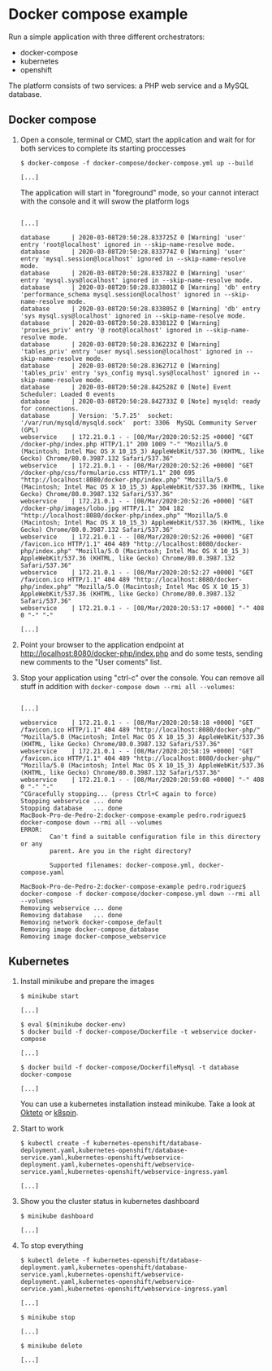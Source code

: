 # Docker compose example

Run a simple application with three different orchestrators:

- docker-compose
- kubernetes
- openshift

The platform consists of two services: a PHP web service and a MySQL database.

## Docker compose

1. Open a console, terminal or CMD, start the application and wait for for both services to complete its starting proccesses

    ```console
    $ docker-compose -f docker-compose/docker-compose.yml up --build

    [...]

    ```

    The application will start in "foreground" mode, so your cannot interact with the console and it will swow the platform logs

    ```console

    [...]

    database      | 2020-03-08T20:50:28.833725Z 0 [Warning] 'user' entry 'root@localhost' ignored in --skip-name-resolve mode.
    database      | 2020-03-08T20:50:28.833774Z 0 [Warning] 'user' entry 'mysql.session@localhost' ignored in --skip-name-resolve mode.
    database      | 2020-03-08T20:50:28.833782Z 0 [Warning] 'user' entry 'mysql.sys@localhost' ignored in --skip-name-resolve mode.
    database      | 2020-03-08T20:50:28.833801Z 0 [Warning] 'db' entry 'performance_schema mysql.session@localhost' ignored in --skip-name-resolve mode.
    database      | 2020-03-08T20:50:28.833805Z 0 [Warning] 'db' entry 'sys mysql.sys@localhost' ignored in --skip-name-resolve mode.
    database      | 2020-03-08T20:50:28.833812Z 0 [Warning] 'proxies_priv' entry '@ root@localhost' ignored in --skip-name-resolve mode.
    database      | 2020-03-08T20:50:28.836223Z 0 [Warning] 'tables_priv' entry 'user mysql.session@localhost' ignored in --skip-name-resolve mode.
    database      | 2020-03-08T20:50:28.836271Z 0 [Warning] 'tables_priv' entry 'sys_config mysql.sys@localhost' ignored in --skip-name-resolve mode.
    database      | 2020-03-08T20:50:28.842528Z 0 [Note] Event Scheduler: Loaded 0 events
    database      | 2020-03-08T20:50:28.842733Z 0 [Note] mysqld: ready for connections.
    database      | Version: '5.7.25'  socket: '/var/run/mysqld/mysqld.sock'  port: 3306  MySQL Community Server (GPL)
    webservice    | 172.21.0.1 - - [08/Mar/2020:20:52:25 +0000] "GET /docker-php/index.php HTTP/1.1" 200 1009 "-" "Mozilla/5.0 (Macintosh; Intel Mac OS X 10_15_3) AppleWebKit/537.36 (KHTML, like Gecko) Chrome/80.0.3987.132 Safari/537.36"
    webservice    | 172.21.0.1 - - [08/Mar/2020:20:52:26 +0000] "GET /docker-php/css/formulario.css HTTP/1.1" 200 695 "http://localhost:8080/docker-php/index.php" "Mozilla/5.0 (Macintosh; Intel Mac OS X 10_15_3) AppleWebKit/537.36 (KHTML, like Gecko) Chrome/80.0.3987.132 Safari/537.36"
    webservice    | 172.21.0.1 - - [08/Mar/2020:20:52:26 +0000] "GET /docker-php/images/lobo.jpg HTTP/1.1" 304 182 "http://localhost:8080/docker-php/index.php" "Mozilla/5.0 (Macintosh; Intel Mac OS X 10_15_3) AppleWebKit/537.36 (KHTML, like Gecko) Chrome/80.0.3987.132 Safari/537.36"
    webservice    | 172.21.0.1 - - [08/Mar/2020:20:52:26 +0000] "GET /favicon.ico HTTP/1.1" 404 489 "http://localhost:8080/docker-php/index.php" "Mozilla/5.0 (Macintosh; Intel Mac OS X 10_15_3) AppleWebKit/537.36 (KHTML, like Gecko) Chrome/80.0.3987.132 Safari/537.36"
    webservice    | 172.21.0.1 - - [08/Mar/2020:20:52:27 +0000] "GET /favicon.ico HTTP/1.1" 404 489 "http://localhost:8080/docker-php/index.php" "Mozilla/5.0 (Macintosh; Intel Mac OS X 10_15_3) AppleWebKit/537.36 (KHTML, like Gecko) Chrome/80.0.3987.132 Safari/537.36"
    webservice    | 172.21.0.1 - - [08/Mar/2020:20:53:17 +0000] "-" 408 0 "-" "-"

    [...]

    ```

2. Point your browser to the application endpoint at <http://localhost:8080/docker-php/index.php> and do some tests, sending new comments to the "User coments" list.

3. Stop your application using "ctrl-c" over the console. You can remove all stuff in addition with `docker-compose down --rmi all --volumes`:

    ```console

    [...]

    webservice    | 172.21.0.1 - - [08/Mar/2020:20:58:18 +0000] "GET /favicon.ico HTTP/1.1" 404 489 "http://localhost:8080/docker-php/" "Mozilla/5.0 (Macintosh; Intel Mac OS X 10_15_3) AppleWebKit/537.36 (KHTML, like Gecko) Chrome/80.0.3987.132 Safari/537.36"
    webservice    | 172.21.0.1 - - [08/Mar/2020:20:58:19 +0000] "GET /favicon.ico HTTP/1.1" 404 489 "http://localhost:8080/docker-php/" "Mozilla/5.0 (Macintosh; Intel Mac OS X 10_15_3) AppleWebKit/537.36 (KHTML, like Gecko) Chrome/80.0.3987.132 Safari/537.36"
    webservice    | 172.21.0.1 - - [08/Mar/2020:20:59:08 +0000] "-" 408 0 "-" "-"
    ^CGracefully stopping... (press Ctrl+C again to force)
    Stopping webservice ... done
    Stopping database   ... done
    MacBook-Pro-de-Pedro-2:docker-compose-example pedro.rodriguez$ docker-compose down --rmi all --volumes
    ERROR:
            Can't find a suitable configuration file in this directory or any
            parent. Are you in the right directory?

            Supported filenames: docker-compose.yml, docker-compose.yaml

    MacBook-Pro-de-Pedro-2:docker-compose-example pedro.rodriguez$ docker-compose -f docker-compose/docker-compose.yml down --rmi all --volumes
    Removing webservice ... done
    Removing database   ... done
    Removing network docker-compose_default
    Removing image docker-compose_database
    Removing image docker-compose_webservice
    ```

## Kubernetes

1. Install minikube and prepare the images

    ```console
    $ minikube start

    [...]

    $ eval $(minikube docker-env)
    $ docker build -f docker-compose/Dockerfile -t webservice docker-compose

    [...]

    $ docker build -f docker-compose/DockerfileMysql -t database docker-compose

    [...]

    ```

    You can use a kubernetes installation instead minikube. Take a look at [Okteto](https://okteto.com/) or [k8spin](https://k8spin.cloud/).

2. Start to work

    ```console
    $ kubectl create -f kubernetes-openshift/database-deployment.yaml,kubernetes-openshift/database-service.yaml,kubernetes-openshift/webservice-deployment.yaml,kubernetes-openshift/webservice-service.yaml,kubernetes-openshift/webservice-ingress.yaml

    [...]

    ```

3. Show you the cluster status in kubernetes dashboard

    ```console
    $ minikube dashboard

    [...]

    ```

4. To stop everything

    ```console
    $ kubectl delete -f kubernetes-openshift/database-deployment.yaml,kubernetes-openshift/database-service.yaml,kubernetes-openshift/webservice-deployment.yaml,kubernetes-openshift/webservice-service.yaml,kubernetes-openshift/webservice-ingress.yaml

    [...]

    $ minikube stop

    [...]

    $ minikube delete

    [...]

    ```
